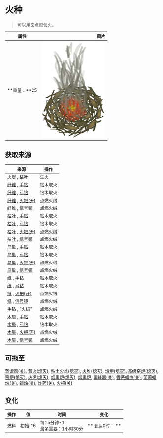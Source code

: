 # 火种  
> 可以用来点燃营火。  
  
  属性  |   图片   
 ----  |  ----:   
 **重量：**25  |  ![](Sprite/TinderLit.png)   
  
## 获取来源  
来源  |  操作  
----  |  ----  
[火炭](Embers.md) , [枯叶](LeavesDry.md)  |  生火  
[纤维](Fibers.md) , [手钻](HandDrill.md)  |  钻木取火  
[纤维](Fibers.md) , [弓钻](BowDrill.md)  |  钻木取火  
[纤维](Fibers.md) , [火把(开)](TorchOn.md)  |  点燃火绒  
[纤维](Fibers.md) , [信号镜](SignalingMirror.md)  |  点燃火绒  
[枯叶](LeavesDry.md) , [手钻](HandDrill.md)  |  钻木取火  
[枯叶](LeavesDry.md) , [弓钻](BowDrill.md)  |  钻木取火  
[枯叶](LeavesDry.md) , [火把(开)](TorchOn.md)  |  点燃火绒  
[枯叶](LeavesDry.md) , [信号镜](SignalingMirror.md)  |  点燃火绒  
[鸟巢](Nest.md) , [手钻](HandDrill.md)  |  钻木取火  
[鸟巢](Nest.md) , [弓钻](BowDrill.md)  |  钻木取火  
[鸟巢](Nest.md) , [火把(开)](TorchOn.md)  |  点燃火绒  
[鸟巢](Nest.md) , [信号镜](SignalingMirror.md)  |  点燃火绒  
[纸](Papers.md) , [手钻](HandDrill.md)  |  钻木取火  
[纸](Papers.md) , [弓钻](BowDrill.md)  |  钻木取火  
[纸](Papers.md) , [火把(开)](TorchOn.md)  |  点燃火绒  
[纸](Papers.md) , [信号镜](SignalingMirror.md)  |  点燃火绒  
[手钻](FirePlow.md) , [“火绒”](tag_Tinder.md)  |  点燃火绒  
[木屑](WoodShavings.md) , [手钻](HandDrill.md)  |  钻木取火  
[木屑](WoodShavings.md) , [弓钻](BowDrill.md)  |  钻木取火  
[木屑](WoodShavings.md) , [火把(开)](TorchOn.md)  |  点燃火绒  
[木屑](WoodShavings.md) , [信号镜](SignalingMirror.md)  |  点燃火绒  
## 可拖至  
[蒸馏器(关)](AlembicOff.md), [营火(熄灭)](CampfireExtinguished.md), [粘土火盆(熄灭)](ClayFirePitExtinguished.md), [火堆(熄灭)](FireExtinguished.md), [熔炉(熄灭)](ForgeExtinguished.md), [高级窑炉(熄灭)](KilnAdvancedExtinguished.md), [窑炉(熄灭)](KilnExtinguished.md), [火炉(熄灭)](StoveExtinguished.md), [烟熏炉(熄灭)](SmokerExtinguished.md), [烟熏炉](SmokerExtinguishedPlastic.md), [熏蜂器(关)](BeeSmokerOff.md), [香茅蜡烛(关)](CandleCitronellaOff.md), [茉莉蜡烛(关)](CandleJasmineOff.md), [蜡烛(关)](CandleOff.md), [炸药(关)](DynamiteOff.md), [火把(关)](TorchOff.md)  
## 变化   
操作  |  值  |  时间  |  变化  
----  |  ----  |  ----  |  ----  
燃料  |  初始：6  |  每15分钟-1<br>最多需要：1小时30分  |  ** 到达0时： **  
